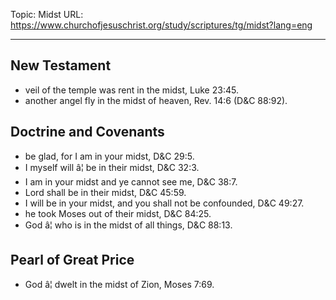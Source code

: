 Topic: Midst
URL: https://www.churchofjesuschrist.org/study/scriptures/tg/midst?lang=eng

---

## New Testament

- veil of the temple was rent in the midst, Luke 23:45.
- another angel fly in the midst of heaven, Rev. 14:6 (D&C 88:92).

## Doctrine and Covenants

- be glad, for I am in your midst, D&C 29:5.
- I myself will â¦ be in their midst, D&C 32:3.
- I am in your midst and ye cannot see me, D&C 38:7.
- Lord shall be in their midst, D&C 45:59.
- I will be in your midst, and you shall not be confounded, D&C 49:27.
- he took Moses out of their midst, D&C 84:25.
- God â¦ who is in the midst of all things, D&C 88:13.

## Pearl of Great Price

- God â¦ dwelt in the midst of Zion, Moses 7:69.

